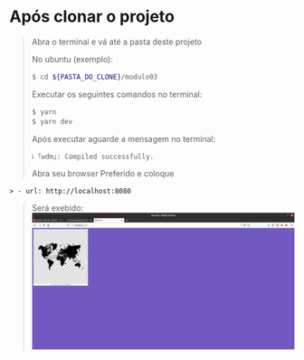 
# Após clonar o projeto
> Abra o terminal e vá até a pasta deste projeto
>
>No ubuntu (exemplo):
> ```sh
> $ cd ${PASTA_DO_CLONE}/modulo03
> ```
>
>Executar os seguintes comandos no terminal:
>
> ```sh
> $ yarn
> $ yarn dev
> ```
> Após executar aguarde a mensagem no terminal:
> ```sh
> ℹ ｢wdm｣: Compiled successfully.
> ```
> Abra seu browser Preferido e coloque 
> 
    > - url: http://localhost:8080
>
> Será exebido:
> ![Sucesso](src/imagens/imagem.png)

